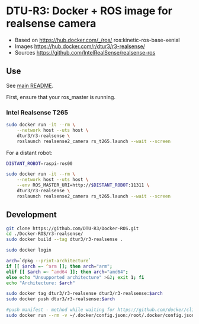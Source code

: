 # DTU-R3: Docker + ROS image for realsense camera
* Based on https://hub.docker.com/_/ros/ ros:kinetic-ros-base-xenial
* Images https://hub.docker.com/r/dtur3/r3-realsense/
* Sources https://github.com/IntelRealSense/realsense-ros

## Use
See [main README](../README.md).

First, ensure that your ros_master is running.

### Intel Realsense T265

```sh
sudo docker run -it --rm \
	--network host --uts host \
	dtur3/r3-realsense \
	roslaunch realsense2_camera rs_t265.launch --wait --screen
```

For a distant robot:

```sh
DISTANT_ROBOT=raspi-ros00

sudo docker run -it --rm \
	--network host --uts host \
	--env ROS_MASTER_URI=http://$DISTANT_ROBOT:11311 \
	dtur3/r3-realsense \
	roslaunch realsense2_camera rs_t265.launch --wait --screen
```

## Development

```bash
git clone https://github.com/DTU-R3/Docker-ROS.git
cd ./Docker-ROS/r3-realsense/
sudo docker build --tag dtur3/r3-realsense .

sudo docker login

arch=`dpkg --print-architecture`
if [[ $arch =~ ^arm ]]; then arch="arm";
elif [[ $arch =~ ^amd64 ]]; then arch="amd64";
else echo "Unsupported architecture" >&2; exit 1; fi
echo "Architecture: $arch"

sudo docker tag dtur3/r3-realsense dtur3/r3-realsense:$arch
sudo docker push dtur3/r3-realsense:$arch

#push manifest - method while waiting for https://github.com/docker/cli/pull/138
sudo docker run --rm -v ~/.docker/config.json:/root/.docker/config.json -v $(pwd):/host weshigbee/manifest-tool push from-spec /host/manifest.yaml
```
